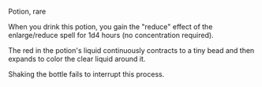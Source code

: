 Potion, rare 

When you drink this potion, you gain the "reduce" effect of the enlarge/reduce spell for 1d4 hours (no concentration required). 

The red in the potion's liquid continuously contracts to a tiny bead and then expands to color the clear liquid around it. 

Shaking the bottle fails to interrupt this process.
